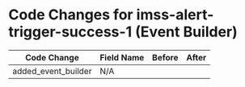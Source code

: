 # Code Changes for imss-alert-trigger-success-1 (Event Builder)

| Code Change | Field Name | Before | After |
|-------------|------------|--------|-------|
| added_event_builder | N/A |  |  |